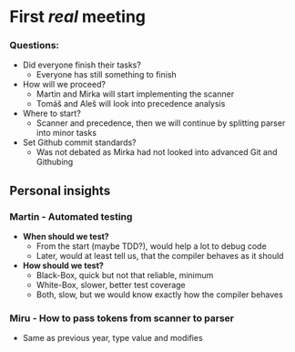﻿# First *real* meeting

### Questions:
* Did everyone finish their tasks?
	* Everyone has still something to finish
* How will we proceed?
	* Martin and Mirka will start implementing the scanner
	* Tomáš and Aleš will look into precedence analysis
* Where to start?
	* Scanner and precedence, then we will continue by splitting parser into minor tasks
* Set Github commit standards?
	* Was not debated as Mirka had not looked into advanced Git and Githubing

## Personal insights 
### Martin - Automated testing
* **When should we test?**
	* From the start (maybe TDD?), would help a lot to debug code 
	* Later, would at least tell us, that the compiler behaves as it should
* **How should we test?**
	* Black-Box, quick but not that reliable, minimum
	* White-Box, slower, better test coverage
	* Both, slow, but we would know exactly how the compiler behaves

### Miru - How to pass tokens from scanner to parser
* Same as previous year, type value and modifies

